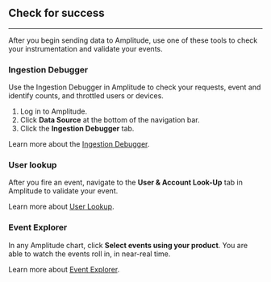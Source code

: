 ## Check for success

----------------------

After you begin sending data to Amplitude, use one of these tools to check your instrumentation and validate your events.

### Ingestion Debugger

Use the Ingestion Debugger in Amplitude to check your requests, event and identify counts, and throttled users or devices.

1. Log in to Amplitude.
2. Click **Data Source** at the bottom of the navigation bar.
3. Click the **Ingestion Debugger** tab. 

Learn more about the [Ingestion Debugger](https://help.amplitude.com/hc/en-us/articles/360044835531).

### User lookup

After you fire an event, navigate to the **User & Account Look-Up** tab in Amplitude to validate your event.

Learn more about [User Lookup](https://www.docs.developers.amplitude.com/data/debugger/#user-lookup).

### Event Explorer

In any Amplitude chart, click **Select events using your product**. You are able to watch the events roll in, in near-real time.

Learn more about [Event Explorer](https://help.amplitude.com/hc/en-us/articles/360050836071-Event-Explorer-View-event-streams-in-real-time).
